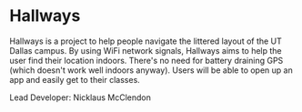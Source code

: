 # Hallways

Hallways is a project to help people navigate the littered layout of the UT Dallas campus. By using WiFi network signals, Hallways aims to help the user find their location indoors. There's no need for battery draining GPS (which doesn't work well indoors anyway). Users will be able to open up an app and easily get to their classes.

Lead Developer: Nicklaus McClendon

